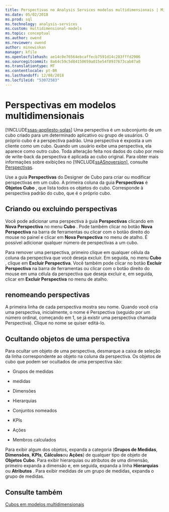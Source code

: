 ```yaml
---
title: Perspectivas no Analysis Services modelos multidimensionais | Microsoft Docs
ms.date: 05/02/2018
ms.prod: sql
ms.technology: analysis-services
ms.custom: multidimensional-models
ms.topic: conceptual
ms.author: owend
ms.reviewer: owend
author: minewiskan
manager: kfile
ms.openlocfilehash: ae14c0e76564ebcaffecb7591d14c283fffd2906
ms.sourcegitcommit: 8a64c59c5d84150659a015e54f8937673cab87a0
ms.translationtype: MT
ms.contentlocale: pt-BR
ms.lasthandoff: 12/08/2018
ms.locfileid: "53072583"
---
```

# <a name="perspectives-in-multidimensional-models"></a>Perspectivas em modelos multidimensionais
[!INCLUDE[ssas-appliesto-sqlas](../../includes/ssas-appliesto-sqlas.md)]
  Uma perspectiva é um subconjunto de um cubo criado para um determinado aplicativo ou grupo de usuários. O próprio cubo é a perspectiva padrão. Uma perspectiva é exposta a um cliente como um cubo. Quando um usuário exibe uma perspectiva, ela aparece como outro cubo. Toda alteração feita nos dados do cubo por meio de write-back da perspectiva é aplicada ao cubo original. Para obter mais informações sobre exibições no [!INCLUDE[ssASnoversion](../../includes/ssasnoversion-md.md)], consulte [Perspectivas](../../analysis-services/multidimensional-models-olap-logical-cube-objects/perspectives.md).  
  
 Use a guia **Perspectivas** do Designer de Cubo para criar ou modificar perspectivas em um cubo. A primeira coluna da guia **Perspectivas** é **Objetos Cubo** , que lista todos os objetos do cubo. Corresponde à perspectiva padrão do cubo, que é o próprio cubo.  
  
## <a name="creating-or-deleting-perspectives"></a>Criando ou excluindo perspectivas  
 Você pode adicionar uma perspectiva à guia **Perspectivas** clicando em **Nova Perspectiva** no menu **Cubo** . Pode também clicar no botão **Nova Perspectiva** na barra de ferramentas ou clicar com o botão direito do mouse no painel e clicar em **Nova Perspectiva** no menu de atalho. É possível adicionar qualquer número de perspectivas a um cubo.  
  
 Para remover uma perspectiva, primeiro clique em qualquer célula da coluna da perspectiva que você deseja excluir. Em seguida, no menu **Cubo** , clique em **Excluir Perspectiva**. Você também pode clicar no botão **Excluir Perspectiva** na barra de ferramentas ou clicar com o botão direito do mouse em uma célula da perspectiva que deseja excluir e, em seguida, clicar em **Excluir Perspectiva** no menu de atalho.  
  
## <a name="renaming-perspectives"></a>renomeando perspectivas  
 A primeira linha de cada perspectiva mostra seu nome. Quando você cria uma perspectiva, inicialmente, o nome é Perspectiva (seguido por um número ordinal, começando em 1, se já existir uma perspectiva chamada Perspectiva). Clique no nome se quiser editá-lo.  
  
## <a name="hiding-objects-from-a-perspective"></a>Ocultando objetos de uma perspectiva  
 Para ocultar um objeto de uma perspectiva, desmarque a caixa de seleção da linha correspondente ao objeto na coluna da perspectiva. Os objetos de cubo que podem ser ocultados de uma perspectiva são:  
  
-   Grupos de medidas  
  
-   medidas  
  
-   Dimensões  
  
-   Hierarquias  
  
-   Conjuntos nomeados  
  
-   KPIs  
  
-   Ações  
  
-   Membros calculados  
  
 Para exibir algum dos objetos, expanda a categoria (**Grupos de Medidas**, **Dimensões**, **KPIs**, **Cálculos**ou **Ações**) de qualquer tipo de objeto de **Objetos Cubo**. Para exibir hierarquias ou atributos de uma dimensão, primeiro expanda a dimensão e, em seguida, expanda a linha **Hierarquias** ou **Atributos** . Para exibir medidas de um grupo de medidas, expanda o grupo de medidas.  
  
## <a name="see-also"></a>Consulte também  
 [Cubos em modelos multidimensionais](../../analysis-services/multidimensional-models/cubes-in-multidimensional-models.md)  
  
  
